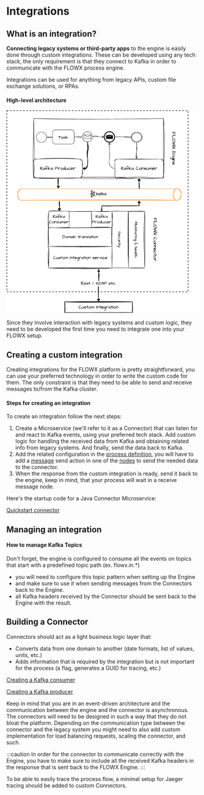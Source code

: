 # Integrations

## What is an integration?

**Connecting legacy systems or third-party apps** to the engine is easily done through custom integrations. These can be developed using any tech stack, the only requirement is that they connect to Kafka in order to communicate with the FLOWX process engine.

Integrations can be used for anything from legacy APIs, custom file exchange solutions, or RPAs.

#### High-level architecture 

![](../img/intgr_final.png)

Since they involve interaction with legacy systems and custom logic, they need to be developed the first time you need to integrate one into your FLOWX setup.

## Creating a custom integration

Creating integrations for the FLOWX platform is pretty straightforward, you can use your preferred technology in order to write the custom code for them. The only constraint is that they need to be able to send and receive messages to/from the Kafka cluster.

#### Steps for creating an integration

To create an integration follow the next steps:

1. Create a Microservice (we'll refer to it as a Connector) that can listen for and react to Kafka events, using your preferred tech stack. Add custom logic for handling the received data from Kafka and obtaining related info from legacy systems. And finally, send the data back to Kafka.
2. Add the related configuration in the [process definition](../../building-blocks/process/process-definition/process-definition.md), you will have to add a [message](../../building-blocks/node/message-send-received-task-node.md) send action in one of the [nodes](../../building-blocks/node/node.md) to send the needed data to the connector.
3. When the response from the custom integration is ready, send it back to the engine, keep in mind, that your process will wait in a receive message node.

Here's the startup code for a Java Connector Microservice:

[Quickstart connector](https://github.com/flowx-ai/quickstart-connector)

## Managing an integration

#### How to manage Kafka Topics

Don't forget, the engine is configured to consume all the events on topics that start with a predefined topic path (ex. flowx.in.\*)

* you will need to configure this topic pattern when setting up the Engine
* and make sure to use it when sending messages from the Connectors back to the Engine.
* all Kafka headers received by the Connector should be sent back to the Engine with the result.

## Building a Connector

Connectors should act as a light business logic layer that:

* Converts data from one domain to another (date formats, list of values, units, etc.)
* Adds information that is required by the integration but is not important for the process (a flag, generates a GUID for tracing, etc.)

[Creating a Kafka consumer](creating-a-kafka-consumer)

[Creating a Kafka producer](creating-a-kafka-producer)

Keep in mind that you are in an event-driven architecture and the communication between the engine and the connector is asynchronous. The connectors will need to be designed in such a way that they do not bloat the platform. Depending on the communication type between the connector and the legacy system you might need to also add custom implementation for load balancing requests, scaling the connector, and such.

:::caution
In order for the connector to communicate correctly with the Engine, you have to make sure to include all the received Kafka headers in the response that is sent back to the FLOWX Engine.
:::

To be able to easily trace the process flow, a minimal setup for Jaeger tracing should be added to custom Connectors.